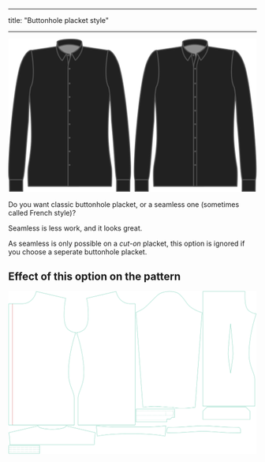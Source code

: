 - - -
title: "Buttonhole placket style"
- - -

![Buttonhole placket style](buttonholeplacketstyle.svg)

Do you want classic buttonhole placket, or a seamless one (sometimes called French style)?

<Tip>

Seamless is less work, and it looks great.

</Tip>

<Note>

As seamless is only possible on a _cut-on_ placket, this option is ignored if you choose a seperate buttonhole placket.

</Note>

## Effect of this option on the pattern

![This image shows the effect of this option by superimposing several variants that have a different value for this option](simon_buttonholeplacketstyle_sample.svg "Effect of this option on the pattern")
